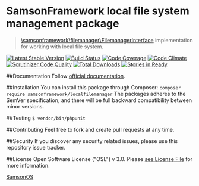 # SamsonFramework local file system management package
 
> [\samsonframework\filemanager\FilemanagerInterface](http://github.com/samsonframework/base/blob/master/src/filemanger/LocalFileManager.php) implementation for working with local file system. 

[![Latest Stable Version](https://poser.pugx.org/samsonframework/localfilemanager/v/stable.svg)](https://packagist.org/packages/samsonframework/localfilemanager)
[![Build Status](https://scrutinizer-ci.com/g/samsonframework/localfilemanager/badges/build.png?b=master)](https://scrutinizer-ci.com/g/samsonframework/localfilemanager/build-status/master)
[![Code Coverage](https://scrutinizer-ci.com/g/samsonframework/localfilemanager/badges/coverage.png?b=master)](https://scrutinizer-ci.com/g/samsonframework/localfilemanager/?branch=master)
[![Code Climate](https://codeclimate.com/github/samsonframework/localfilemanager/badges/gpa.svg)](https://codeclimate.com/github/samsonframework/localfilemanager)
[![Scrutinizer Code Quality](https://scrutinizer-ci.com/g/samsonframework/localfilemanager/badges/quality-score.png?b=master)](https://scrutinizer-ci.com/g/samsonframework/localfilemanager/?branch=master)
[![Total Downloads](https://poser.pugx.org/samsonframework/localfilemanager/downloads.svg)](https://packagist.org/packages/samsonframework/localfilemanager)
[![Stories in Ready](https://badge.waffle.io/samsonframework/localfilemanager.png?label=ready&title=Ready)](https://waffle.io/samsonframework/localfilemanager)

##Documentation
Follow [official documentation](http://github.com/samsonframework/localfilemanager/blob/master/docs/Index.md).
 
##Installation
You can install this package through Composer:
```composer require samsonframework/localfilemanager```
The packages adheres to the SemVer specification, and there will be full backward compatibility between minor versions.

##Testing
```$ vendor/bin/phpunit```

##Contributing
Feel free to fork and create pull requests at any time.

##Security
If you discover any security related issues, please use this repository issue tracker.

##License
Open Software License ("OSL") v 3.0. Please [see License File](https://github.com/samsonframework/localfilemanager/blob/master/license.md) for more information.
 
[SamsonOS](http://samsonos.com)
